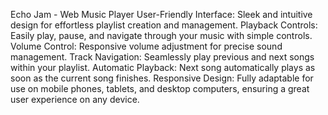 Echo Jam - Web Music Player
User-Friendly Interface: Sleek and intuitive design for effortless playlist creation and management.
Playback Controls: Easily play, pause, and navigate through your music with simple controls.
Volume Control: Responsive volume adjustment for precise sound management.
Track Navigation: Seamlessly play previous and next songs within your playlist.
Automatic Playback: Next song automatically plays as soon as the current song finishes.
Responsive Design: Fully adaptable for use on mobile phones, tablets, and desktop computers, ensuring a great user experience on any device.
